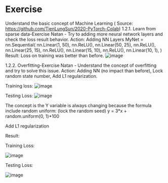 # Exercise
Understand the basic concept of Machine Learning ( Source: https://github.com/TienLungSun/2020-PyTorch-Colab)
1.2.1. Learn from sparse data-Exercise Natan - Try to adding more neural network layers and check the loss result behavior.
Action: Adding NN Layers
MyNet = nn.Sequential(
    nn.Linear(1, 50),
    nn.ReLU(),
    nn.Linear(50, 25),
    nn.ReLU(),
    nn.Linear(25, 15),
    nn.ReLU(),
    nn.Linear(15, 10),
    nn.ReLU(),
    nn.Linear(10, 1),
)
 Result: Loss on training was better than before.
 ![image](https://user-images.githubusercontent.com/55201272/110065501-d748a100-7da1-11eb-9a3a-1d6c026ad5c2.png)
 
 1.2.2. Overfitting-Exercise Natan - Understand the concept of overfitting and try to solve this issue.
 Action: Adding NN (no impact than before), Lock random state number, Add L1 regularization.
 
Training loss:
 ![image](https://user-images.githubusercontent.com/55201272/110065683-4c1bdb00-7da2-11eb-9ee6-175ff5004179.png)

Testing Loss:
![image](https://user-images.githubusercontent.com/55201272/110065702-59d16080-7da2-11eb-8954-759d3e4a5aa6.png)

The concept is the Y variable is always changing because the formula include random uniform: (lock the random seed)
y = 3*x + random.uniform(0, 1)*100

Add L1 regularization

Result:

Training Loss:

![image](https://user-images.githubusercontent.com/55201272/110066309-ba14d200-7da3-11eb-86ce-826c24ff8e09.png)

Testing Loss:

![image](https://user-images.githubusercontent.com/55201272/110066332-c436d080-7da3-11eb-86a0-196a19771d8c.png)



